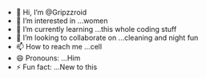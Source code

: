 - 👋 Hi, I’m @Gripzzroid
- 👀 I’m interested in ...women 
- 🌱 I’m currently learning ...this whole coding stuff 
- 💞️ I’m looking to collaborate on ...cleaning and night fun
- 📫 How to reach me ...cell
- 😄 Pronouns: ...Him
- ⚡ Fun fact: ...New to this 

<!---
Gripzzroid/Gripzzroid is a ✨ special ✨ repository because its `README.md` (this file) appears on your GitHub profile.
You can click the Preview link to take a look at your changes.
--->

